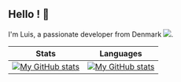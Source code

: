 ## Hello ! 🤙
<div align="">
  <p>
    I'm Luis, a passionate developer from Denmark <img src="https://img.icons8.com/color/15/000000/denmark.png"/>. 
  </p>
</div>


Stats             |  Languages
:-------------------------:|:-------------------------:
[![My GitHub stats](https://lion-brother.vercel.app/api?username=Luis-Sejer\&bg_color=30,e96443,904e95\&title_color=fff\&text_color=fff)](https://github.com/Luis-Sejer/)  |  [![My GitHub stats](https://lion-brother.vercel.app/api/top-langs/?username=Luis-Sejer&hide=html,jupyter%20notebook,css\&bg_color=30,e96443,904e95\&title_color=fff\&text_color=fff)](https://github.com/Luis-Sejer/) 






